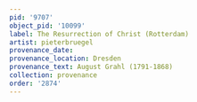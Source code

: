 ```yaml
---
pid: '9707'
object_pid: '10099'
label: The Resurrection of Christ (Rotterdam)
artist: pieterbruegel
provenance_date:
provenance_location: Dresden
provenance_text: August Grahl (1791-1868)
collection: provenance
order: '2874'
---
```

